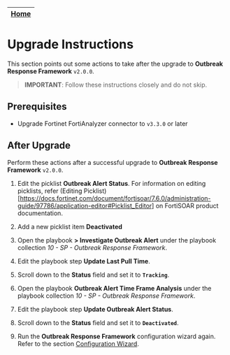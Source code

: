 | [Home](../README.md) |
|----------------------|

# Upgrade Instructions

This section points out some actions to take after the upgrade to **Outbreak Response Framework** `v2.0.0`.

> **IMPORTANT**: Follow these instructions closely and do not skip.

## Prerequisites

- Upgrade Fortinet FortiAnalyzer connector to `v3.3.0` or later

<!-- ## Before upgrade

 1. 
 
 2. 
 
 3.  -->

## After Upgrade

Perform these actions after a successful upgrade to **Outbreak Response Framework** `v2.0.0`.

1. Edit the picklist **Outbreak Alert Status**. For information on editing picklists, refer (Editing Picklist)[https://docs.fortinet.com/document/fortisoar/7.6.0/administration-guide/97786/application-editor#Picklist_Editor] on FortiSOAR product documentation.

2. Add a new picklist item **Deactivated**

3. Open the playbook **> Investigate Outbreak Alert** under the playbook collection *10 - SP - Outbreak Response Framework*.

4. Edit the playbook step **Update Last Pull Time**.

5. Scroll down to the **Status** field and set it to **`Tracking`**.

3. Open the playbook **Outbreak Alert Time Frame Analysis** under the playbook collection *10 - SP - Outbreak Response Framework*.

4. Edit the playbook step **Update Outbreak Alert Status**.

5. Scroll down to the **Status** field and set it to **`Deactivated`**.

6. Run the **Outbreak Response Framework** configuration wizard again. Refer to the section [Configuration Wizard](./setup.md#setup-outbreak-response-framework-on-fortisoar).

